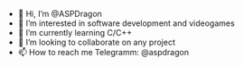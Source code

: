 - 👋 Hi, I’m @ASPDragon
- 👀 I’m interested in software development and videogames
- 🌱 I’m currently learning C/C++
- 💞️ I’m looking to collaborate on any project
- 📫 How to reach me Telegramm: @aspdragon

<!---
ASPDragon/ASPDragon is a ✨ special ✨ repository because its `README.md` (this file) appears on your GitHub profile.
You can click the Preview link to take a look at your changes.
--->

